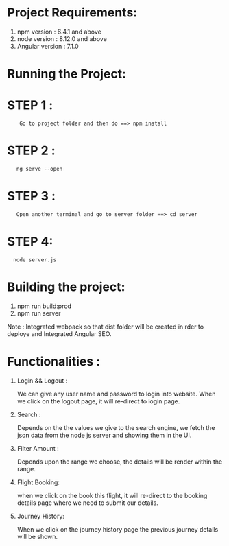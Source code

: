 <!-- # FSE

This project was generated with [Angular CLI](https://github.com/angular/angular-cli) version 7.1.0.

## Development server

Run `ng serve` for a dev server. Navigate to `http://localhost:4200/`. The app will automatically reload if you change any of the source files.

## Code scaffolding

Run `ng generate component component-name` to generate a new component. You can also use `ng generate directive|pipe|service|class|guard|interface|enum|module`.

## Build

Run `ng build` to build the project. The build artifacts will be stored in the `dist/` directory. Use the `--prod` flag for a production build.

## Running unit tests

Run `ng test` to execute the unit tests via [Karma](https://karma-runner.github.io).

## Running end-to-end tests

Run `ng e2e` to execute the end-to-end tests via [Protractor](http://www.protractortest.org/).

## Further help

To get more help on the Angular CLI use `ng help` or go check out the [Angular CLI README](https://github.com/angular/angular-cli/blob/master/README.md). -->

Project Requirements:
=====================

1. npm version : 6.4.1 and above
2. node version : 8.12.0 and above
3. Angular version : 7.1.0 



Running the Project:
===================

STEP 1 :
 ========

        Go to project folder and then do ==> npm install

STEP 2 :
 ========
 
       ng serve --open

STEP 3 :
 =======
    
       Open another terminal and go to server folder ==> cd server

STEP 4: 
 ======
      node server.js





Building the project:
=====================

1. npm run build:prod
2. npm run server

Note : Integrated webpack so that dist folder will be created in rder to deploye and Integrated Angular SEO.


Functionalities :
==============

1. Login && Logout :

    We can give any user name and password to login into website. When we click on the logout page, it will re-direct to login page.

2. Search :

   Depends on the the values we give to the search engine, we fetch the json data from the node js server and showing them in the UI.

3. Filter Amount :

   Depends upon the range we choose, the details will be render within the range.

4. Flight Booking:

   when we click on the book this flight, it will re-direct to the booking details page where we need to submit our details.

5. Journey History:

    When we click on the journey history page the previous journey details will be shown.


       
